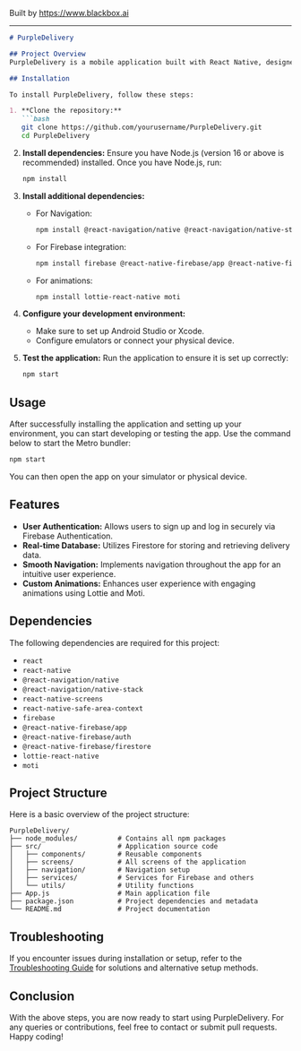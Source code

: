 
Built by https://www.blackbox.ai

---

```markdown
# PurpleDelivery

## Project Overview
PurpleDelivery is a mobile application built with React Native, designed for efficient delivery services. It leverages modern tools and libraries for navigation, state management, and real-time data handling, ensuring a smooth experience for both users and administrators.

## Installation

To install PurpleDelivery, follow these steps:

1. **Clone the repository:**
   ```bash
   git clone https://github.com/yourusername/PurpleDelivery.git
   cd PurpleDelivery
   ```

2. **Install dependencies:**
   Ensure you have Node.js (version 16 or above is recommended) installed. Once you have Node.js, run:
   ```bash
   npm install
   ```

3. **Install additional dependencies:**
   - For Navigation:
     ```bash
     npm install @react-navigation/native @react-navigation/native-stack react-native-screens react-native-safe-area-context
     ```
   - For Firebase integration:
     ```bash
     npm install firebase @react-native-firebase/app @react-native-firebase/auth @react-native-firebase/firestore
     ```
   - For animations:
     ```bash
     npm install lottie-react-native moti
     ```

4. **Configure your development environment:**
   - Make sure to set up Android Studio or Xcode.
   - Configure emulators or connect your physical device.

5. **Test the application:**
   Run the application to ensure it is set up correctly:
   ```bash
   npm start
   ```

## Usage

After successfully installing the application and setting up your environment, you can start developing or testing the app. Use the command below to start the Metro bundler:
```bash
npm start
```
You can then open the app on your simulator or physical device.

## Features

- **User Authentication:** Allows users to sign up and log in securely via Firebase Authentication.
- **Real-time Database:** Utilizes Firestore for storing and retrieving delivery data.
- **Smooth Navigation:** Implements navigation throughout the app for an intuitive user experience.
- **Custom Animations:** Enhances user experience with engaging animations using Lottie and Moti.

## Dependencies

The following dependencies are required for this project:

- `react`
- `react-native`
- `@react-navigation/native`
- `@react-navigation/native-stack`
- `react-native-screens`
- `react-native-safe-area-context`
- `firebase`
- `@react-native-firebase/app`
- `@react-native-firebase/auth`
- `@react-native-firebase/firestore`
- `lottie-react-native`
- `moti`

## Project Structure

Here is a basic overview of the project structure:

```
PurpleDelivery/
├── node_modules/          # Contains all npm packages
├── src/                   # Application source code
│   ├── components/        # Reusable components
│   ├── screens/           # All screens of the application
│   ├── navigation/        # Navigation setup
│   ├── services/          # Services for Firebase and others
│   └── utils/             # Utility functions
├── App.js                 # Main application file
├── package.json           # Project dependencies and metadata
└── README.md              # Project documentation
```

## Troubleshooting

If you encounter issues during installation or setup, refer to the [Troubleshooting Guide](TROUBLESHOOTING_GUIDE.md) for solutions and alternative setup methods.

## Conclusion

With the above steps, you are now ready to start using PurpleDelivery. For any queries or contributions, feel free to contact or submit pull requests. Happy coding!
```